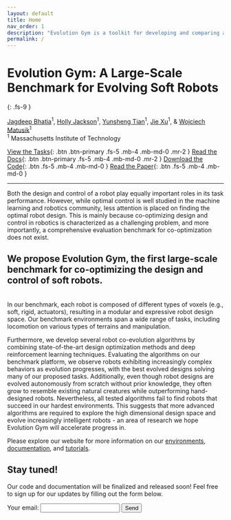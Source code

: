 ```yaml
---
layout: default
title: Home
nav_order: 1
description: "Evolution Gym is a toolkit for developing and comparing algorithms for co-optimizing design and control."
permalink: /
---
```


# Evolution Gym: A Large-Scale Benchmark for Evolving Soft Robots
{: .fs-9 }

[Jagdeep Bhatia](https://jagdeepsb.github.io/)<sup>1</sup>, [Holly Jackson](https://www.holly-jackson.com/)<sup>1</sup>, [Yunsheng Tian](https://www.yunshengtian.com/)<sup>1</sup>, [Jie Xu](https://people.csail.mit.edu/jiex)<sup>1</sup>, & [Wojciech Matusik](https://people.csail.mit.edu/wojciech/)<sup>1</sup><br>
<sup>1</sup>  Massachusetts Institute of Technology<br>

[View the Tasks](/all-tasks){: .btn .btn-primary .fs-5 .mb-4 .mb-md-0 .mr-2 } [Read the Docs](/documentation){: .btn .btn-primary .fs-5 .mb-4 .mb-md-0 .mr-2 } [Download the Code](https://github.com/EvolutionGym){: .btn .fs-5 .mb-4 .mb-md-0 } [Read the Paper](https://arxiv.org/pdf/2201.09863.pdf){: .btn .fs-5 .mb-4 .mb-md-0 } 

---

Both the design and control of a robot play equally important roles in its task performance. However, while optimal control is well studied in the machine learning and robotics community, less attention is placed on finding the optimal robot design. This is mainly because co-optimizing design and control in robotics is characterized as a challenging problem, and more importantly, a comprehensive evaluation benchmark for co-optimization does not exist.<br>
## We propose Evolution Gym, the first large-scale benchmark for co-optimizing the design and control of soft robots.
<br>
In our benchmark, each robot is composed of different types of voxels (e.g., soft, rigid, actuators), resulting in a modular and expressive robot design space. Our benchmark environments span a wide range of tasks, including locomotion on various types of terrains and manipulation.

Furthermore, we develop several robot co-evolution algorithms by combining state-of-the-art design optimization methods and deep reinforcement learning techniques. Evaluating the algorithms on our benchmark platform, we observe robots exhibiting increasingly complex behaviors as evolution progresses, with the best evolved designs solving many of our proposed tasks. Additionally, even though robot designs are evolved autonomously from scratch without prior knowledge, they often grow to resemble existing natural creatures while outperforming hand-designed robots. Nevertheless, all tested algorithms fail to find robots that succeed in our hardest environments. This suggests that more advanced algorithms are required to explore the high dimensional design space and evolve increasingly intelligent robots - an area of research we hope Evolution Gym will accelerate progress in.

Please explore our website for more information on our [environments](/all-tasks), [documentation](/documentation), and [tutorials](/tutorials).

## Stay tuned!

Our code and documentation will be finalized and released soon!  Feel free to sign up for our updates by filling out the form below.
<br>

<form
  action="https://formspree.io/f/xvodjevb"
  method="POST"
>
  <label>
    Your email:
    <input type="email" name="_replyto">
  </label>
  <!-- your other form fields go here -->
  <button type="submit">Send</button>
</form>